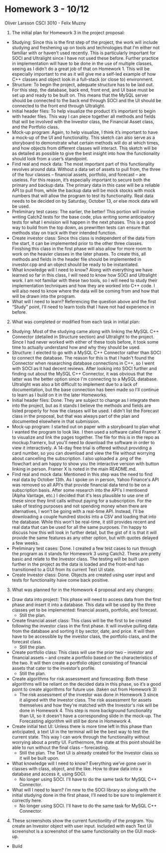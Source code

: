 # Homework 3 - 10/12
Oliver Larsson 
CSCI 3010 - Felix Muzny 

1. The initial plan for Homework 3 in the project proposal: 
- Studying: Since this is the first step of the project, the work will include studying and freshening up on tools and technologies that I’m either not familiar with or haven’t used recently. This is particularly important for SOCI and Ultralight since I have not used these before. Further practice in implementation will have to be done in the use of multiple classes, seeing as I didn’t do a great job of that on Homework 1. This will be especially important to me as it will give me a self-led example of how C++ classes and object look in a full-stack (or close to) environment. 
- Structure: To begin the project, adequate structure has to be laid out. For this step, the database, back end, front end, and UI base must be set up and ready to be built on. This means that the MySQL server should be connected to the back end through SOCI and the UI should be connected to the front end through Ultralight. 
- Initial header files: To help visualize the product it’s important to begin with header files. This way I can piece together all methods and fields that will be involved with the Investor class, the Financial Asset class, and the Portfolio class. 
- Mock-up program: Again, to help visualize, I think it’s important to have a mock-up of the UI and functionality. This sketch can also serve as a storyboard to demonstrate what certain methods will do at which times, and how objects from different classes will interact. This sketch will be as detailed as possible to give the best insight into how the functionality should look from a user’s standpoint. 
- Find real and mock data: The most important part of this functionality revolves around data. Without a data set of assets to pull from, the three of the four classes – financial assets, portfolio, and forecast – are useless. For this reason, it’s especially important to secure both the primary and backup data. The primary data in this case will be a reliable API to pull from, while the backup data will be mock stocks with mock numbers that will allow the program to test its functionality. Real data needs to be decided on by Saturday, October 13, or else mock data will be used. 
- Preliminary test cases: The earlier, the better! This portion will involve writing Catch2 tests for the base code, plus writing some anticipatory tests for what I envision will happen in the next phases. This is a good way to build from the top down, as prewritten tests can ensure that methods stay on track with their intended function.
- Create investor class: Since this class is independent of the data from the start, it can be implemented prior to the other three classes. Finishing this class in the first phase will also allow for more room to work on the heavier classes in the later phases. To create this, all methods and fields in the header file should be implemented in investor.cpp and an object should be ready to be instantiated. 
- What knowledge will I need to know? Along with everything we have learned so far in this class, I will need to know how SOCI and Ultralight work. I am not familiar with these two tools, so I will need to study their implementation techniques and how they are worked into C++ code. I will also need to know where the data will be coming from and how that will be drawn into the program. 
- What will I need to learn? Referencing the question above and the first “Study” point, I’ll need to learn tools that I have not had experience in before. 

2. What was completed or modified from each task in initial plan: 
- Studying: Most of the studying came along with linking the MySQL C++ Connector (detailed in Structure section) and Ultralight to the project. Since I had never worked with either of these tools before, it took some time to actually understand how and why they should be used. 
- Structure: I elected to go with a MySQL C++ Connector rather than SOCI to connect the database. The reason for this is that I hadn't found the Connector when researching database connections in C++, so I went with SOCI as it had decent reviews. After looking into SOCI further and finding out about the MySQL C++ Connector, it was obvious that the latter was the better option since I'm connecting to a MySQL database. Ultralight was also a bit difficult to implement due to a lack of documentation, but the base connection has been made so I'll continue to learn as I build on it in the later Homeworks. 
- Initial header files: Done. They are subject to change as I integrate them into the project, but as it stands I believe the methods and fields are listed properly for how the classes will be used. I didn't list the Forecast class in the proposal, but that was always part of the plan and documented elsewhere in that submission. 
- Mock-up program: I started out on paper with a storyboard to plan what I wanted the program to look like. I then used a software called Framer X to visualize and link the pages together. The file for this is in the repo as mockup.framerx, but you'll need to download the software in order to view it interactively. A 14-day free trial is offered without providing a card number, so you can download and view the file without worrying about cancelling the subscription. I also uploaded a .png of the flowchart and am happy to show you the interactive version with button linking in person. Framer X is noted in the main README.md. 
- Find real and mock data: Mentioned in this step was the need to find real data by October 13th. As I spoke on in person, Yahoo Finance's API was removed so all API's that provide financial data tend to be on a subscription basis. After some research into the API's I mentioend (Alpha Vantage, etc.) I decided that it's less plausible to use one of these since they limit calls without paying for a subscription. For the sake of testing purposes and not spending money when there are alternatives, I won't be going with a real-time API. Instead, I'll be downloading a couple hundred stocks into a CSV and loading that into the database. While this won't be real-time, it still provides recent and real data that can be used for all the same purposes. I'm happy to discuss how this will look in further detail, but the gist of it is that it will provide the same features as any other option, but with quotes delayed a few weeks. 
- Preliminary test cases: Done. I created a few test cases to run through the program as it stands for Homework 3 using Catch2. These are pretty basic and relate to the Investor class. The testing will be built upon further in the project as the data is loaded and the front-end has transitioned to a GUI from its current Text UI state. 
- Create Investor class: Done. Objects are created using user input and tests for functionality have come back positive. 

3. What was planned for in the Homework 4 proposal and any changes: 
- Draw data into project: This phase will need to access data from the first phase and insert it into a database. This data will be used by the three classes yet to be implemented: financial assets, portfolio, and forecast. 
    - Still the plan. 
- Create financial asset class: This class will be the first to be created following the investor class in the first phase. It will involve pulling data from the database and sorting it by sector, date, and price. It will then have to be accessible by the investor class, the portfolio class, and the forecast class. 
    - Still the plan. 
- Create portfolio class: This class will use the prior two – investor and financial assets – and create a portfolio based on the characteristics of the two. It will then create a portfolio object consisting of financial assets that cater to the investor’s profile. 
    - Still the plan. 
- Create algorithms for risk assessment and forecasting: Both these algorithms will be reliant on the decided data in this phase, so it’s a good point to create algorithms for future use.  (taken out from Homework 3) 
    - The risk assessment of the investor was done in Homework 3 since it aligned with the Investor class. The risk assessment for assets themselves and how they're matched with the Investor's risk will be done in Homework 4. This step is more background functionality than UI, so it doesn't have a corresponding slide in the mock-up. The Forecasting algorithm will still be done in Homework 4. 
- Create initial text UI: Unless there is more time left in this phase than anticipated, a text UI in the terminal will be the best way to test the current state. This way I can work through the functionality without worrying about a pretty UI. Furthermore, the state at this point should be able to run without the final class – forecasting. 
    - Still the plan. The Text UI is already created for the Investor class so it will be built upon. 
- What knowledge will I need to know? Everything we’ve gone over in classes with class, object, and the like. How to draw data into a database and access it, using SOCI. 
    - No longer using SOCI. I'll have to do the same task for MySQL C++ Connector. 
- What will I need to learn? I’m new to the SOCI library so along with the initial studying done in the first phase, I’ll need to be sure to implement it correctly here. 
    - No longer using SOCI. I'll have to do the same task for MySQL C++ Connector. 

4. These screenshots show the current functionlity of the program. You create an Investor object with user input. Included with each Text UI screenshot is a screenshot of the same functionality on the GUI mock-up. 

- Build 


